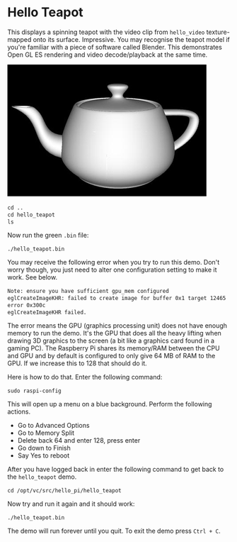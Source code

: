 # Hello Teapot

This displays a spinning teapot with the video clip from `hello_video` texture-mapped onto its surface. Impressive. You may recognise the teapot model if you're familiar with a piece of software called Blender. This demonstrates Open GL ES rendering and video decode/playback at the same time.

![](./images/teapot.jpg)

```
cd ..
cd hello_teapot
ls
```

Now run the green `.bin` file:

```
./hello_teapot.bin
```

You may receive the following error when you try to run this demo. Don't worry though, you just need to alter one configuration setting to make it work. See below.

```
Note: ensure you have sufficient gpu_mem configured
eglCreateImageKHR: failed to create image for buffer 0x1 target 12465 error 0x300c
eglCreateImageKHR failed.
```

The error means the GPU (graphics processing unit) does not have enough memory to run the demo. It's the GPU that does all the heavy lifting when drawing 3D graphics to the screen (a bit like a graphics card found in a gaming PC). The Raspberry Pi shares its memory/RAM between the CPU and GPU and by default is configured to only give 64 MB of RAM to the GPU. If we increase this to 128 that should do it.

Here is how to do that. Enter the following command:

```
sudo raspi-config
```

This will open up a menu on a blue background. Perform the following actions.
- Go to Advanced Options
- Go to Memory Split
- Delete back 64 and enter 128, press enter
- Go down to Finish
- Say Yes to reboot

After you have logged back in enter the following command to get back to the `hello_teapot` demo.

```
cd /opt/vc/src/hello_pi/hello_teapot
```

Now try and run it again and it should work:

```
./hello_teapot.bin
```

The demo will run forever until you quit. To exit the demo press `Ctrl + C`.
